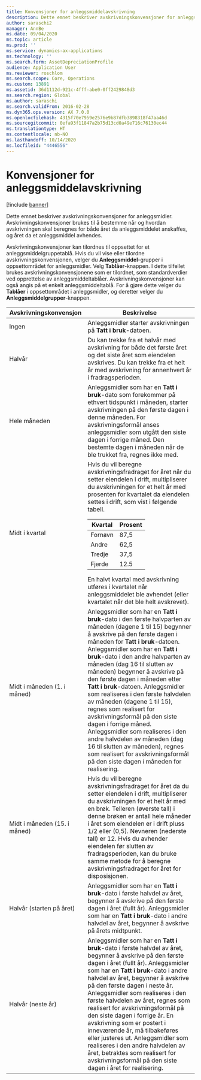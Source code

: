 ```yaml
---
title: Konvensjoner for anleggsmiddelavskrivning
description: Dette emnet beskriver avskrivningskonvensjoner for anleggsmidler.
author: saraschi2
manager: AnnBe
ms.date: 09/04/2020
ms.topic: article
ms.prod: ''
ms.service: dynamics-ax-applications
ms.technology: ''
ms.search.form: AssetDepreciationProfile
audience: Application User
ms.reviewer: roschlom
ms.search.scope: Core, Operations
ms.custom: 13891
ms.assetid: 36d1112d-921c-4fff-abe0-0ff2429848d3
ms.search.region: Global
ms.author: saraschi
ms.search.validFrom: 2016-02-28
ms.dyn365.ops.version: AX 7.0.0
ms.openlocfilehash: 4315f70e7959e2576e9b87dfb3898318f47aa46d
ms.sourcegitcommit: 0efa93f11847a2b75d13cd0a49e716c76130ec44
ms.translationtype: HT
ms.contentlocale: nb-NO
ms.lasthandoff: 10/14/2020
ms.locfileid: "4446556"
---
```

# <a name="fixed-asset-depreciation-conventions"></a>Konvensjoner for anleggsmiddelavskrivning

[!include [banner](../includes/banner.md)]

Dette emnet beskriver avskrivningskonvensjoner for anleggsmidler. Avskrivningskonvensjoner brukes til å bestemme når og hvordan avskrivningen skal beregnes for både året da anleggsmiddelet anskaffes, og året da et anleggsmiddel avhendes.

Avskrivningskonvensjoner kan tilordnes til oppsettet for et anleggsmiddelgruppetablå. Hvis du vil vise eller tilordne avskrivningskonvensjonen, velger du **Anleggsmiddel**-grupper i oppsettområdet for anleggsmidler. Velg **Tablåer**-knappen. I dette tilfellet brukes avskrivningskonvensjonene som er tilordnet, som standardverdier ved opprettelse av anleggsmiddeltablåer. Avskrivningskonvensjoner kan også angis på et enkelt anleggsmiddeltablå. For å gjøre dette velger du **Tablåer** i oppsettområdet i anleggsmidler, og deretter velger du **Anleggsmiddelgrupper**-knappen.

| Avskrivningskonvensjon   | Beskrivelse |
|---------------------------|-------------|
| Ingen                      | Anleggsmidler starter avskrivningen på <strong>Tatt i bruk</strong>-datoen. |
| Halvår                 | Du kan trekke fra et halvår med avskrivning for både det første året og det siste året som eiendelen avskrives. Du kan trekke fra et helt år med avskrivning for annenhvert år i fradragsperioden. |
| Hele måneden                | Anleggsmidler som har en <strong>Tatt i bruk</strong>-dato som forekommer på ethvert tidspunkt i måneden, starter avskrivningen på den første dagen i denne måneden. For avskrivningsformål anses anleggsmidler som utgått den siste dagen i forrige måned. Den bestemte dagen i måneden når de ble trukket fra, regnes ikke med. |
| Midt i kvartal               | Hvis du vil beregne avskrivningsfradraget for året når du setter eiendelen i drift, multipliserer du avskrivningen for et helt år med prosenten for kvartalet da eiendelen settes i drift, som vist i følgende tabell.<table><thead><tr><th>Kvartal</th><th>Prosent</th></tr></thead><tbody><tr><td>Fornavn</td><td>87,5</td></tr><tr><td>Andre</td><td>62,5</td></tr><tr><td>Tredje</td><td>37,5</td></tr><tr><td>Fjerde</td><td>12.5</td></tr></tbody></table>En halvt kvartal med avskrivning utføres i kvartalet når anleggsmiddelet ble avhendet (eller kvartalet når det ble helt avskrevet). |
| Midt i måneden (1. i måned)  | Anleggsmidler som har en <strong>Tatt i bruk</strong>-dato i den første halvparten av måneden (dagene 1 til 15) begynner å avskrive på den første dagen i måneden for <strong>Tatt i bruk</strong>-datoen. Anleggsmidler som har en <strong>Tatt i bruk</strong>-dato i den andre halvparten av måneden (dag 16 til slutten av måneden) begynner å avskrive på den første dagen i måneden etter <strong>Tatt i bruk</strong>-datoen. Anleggsmidler som realiseres i den første halvdelen av måneden (dagene 1 til 15), regnes som realisert for avskrivningsformål på den siste dagen i forrige måned. Anleggsmidler som realiseres i den andre halvdelen av måneden (dag 16 til slutten av måneden), regnes som realisert for avskrivningsformål på den siste dagen i måneden for realisering. |
| Midt i måneden (15. i måned) | Hvis du vil beregne avskrivningsfradraget for året da du setter eiendelen i drift, multipliserer du avskrivningen for et helt år med en brøk. Telleren (øverste tall) i denne brøken er antall hele måneder i året som eiendelen er i drift pluss 1/2 eller (0,5). Nevneren (nederste tall) er 12. Hvis du avhender eiendelen før slutten av fradragsperioden, kan du bruke samme metode for å beregne avskrivningsfradraget for året for disposisjonen. |
| Halvår (starten på året) | Anleggsmidler som har en <strong>Tatt i bruk</strong>-dato i første halvdel av året, begynner å avskrive på den første dagen i året (fullt år). Anleggsmidler som har en <strong>Tatt i bruk</strong>-dato i andre halvdel av året, begynner å avskrive på årets midtpunkt. |
| Halvår (neste år)     | Anleggsmidler som har en <strong>Tatt i bruk</strong>-dato i første halvdel av året, begynner å avskrive på den første dagen i året (fullt år). Anleggsmidler som har en <strong>Tatt i bruk</strong>-dato i andre halvdel av året, begynner å avskrive på den første dagen i neste år. Anleggsmidler som realiseres i den første halvdelen av året, regnes som realisert for avskrivningsformål på den siste dagen i forrige år. En avskrivning som er postert i inneværende år, må tilbakeføres eller justeres ut. Anleggsmidler som realiseres i den andre halvdelen av året, betraktes som realisert for avskrivningsformål på den siste dagen i året for realisering. |
